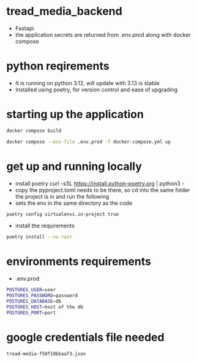 # tread_media_backend

- Fastapi
- the application secrets are returned from .env.prod along with docker compose 

# python reqirements
- It is running on python 3.12, will update with 3.13 is stable
- Installed using poetry, for version control and ease of upgrading

# starting up the application
~~~bash
docker compose build
~~~
~~~bash
docker compose --env-file .env.prod -f docker-compose.yml up
~~~

# get up and running locally
- install poetry
curl -sSL https://install.python-poetry.org | python3 -
- copy the pyproject.toml needs to be there, so cd into the same folder the project is in and run the following
- sets the env in the same directory as the code
~~~bash
poetry config virtualenvs.in-project true
~~~
- install the requirements
~~~bash
poetry install --no-root
~~~

# environments requirements
- .env.prod
~~~bash
POSTGRES_USER=user
POSTGRES_PASSWORD=password
POSTGRES_DATABASE=db
POSTGRES_HOST=host of the db
POSTGRES_PORT=port
~~~

# google credentials file needed
~~~bash
tread-media-f50f10bbaaf3.json
~~~
